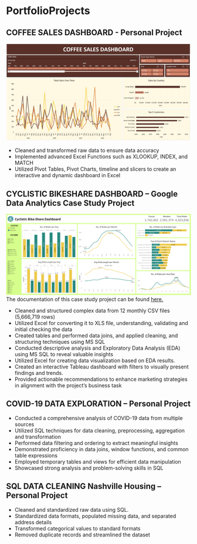 # PortfolioProjects
## COFFEE SALES DASHBOARD - Personal Project
![Coffee Sales Dashboard Image](https://github.com/jessevel/PortfolioProjects/blob/main/images/Coffee%20Sales%20Dashboard.JPG)
* Cleaned and transformed raw data to ensure data accuracy
* Implemented advanced Excel Functions such as XLOOKUP, INDEX, and MATCH
* Utilized Pivot Tables, Pivot Charts, timeline and slicers to create an interactive and dynamic dashboard in Excel

## CYCLISTIC BIKESHARE DASHBOARD – Google Data Analytics Case Study Project
![Cylistic Bikeshare Dashboard Image](https://github.com/jessevel/PortfolioProjects/blob/main/images/Bike-Share%20Dashboard.png)
The documentation of this case study project can be found [here.](https://github.com/jessevel/Cyclistic-Bike-Share-Case-Study)
* Cleaned and structured complex data from 12 monthly CSV files (5,666,719 rows)
* Utilized Excel for converting it to XLS file, understanding, validating and initial checking the data
* Created tables and performed data joins, and applied cleaning, and structuring techniques using MS SQL
* Conducted descriptive analysis and Exploratory Data Analysis (EDA) using MS SQL to reveal valuable insights
* Utilized Excel for creating data visualization based on EDA results.
* Created an interactive Tableau dashboard with filters to visually present findings and trends.
* Provided actionable recommendations to enhance marketing strategies in alignment with the project’s business task
## COVID-19 DATA EXPLORATION – Personal Project
* Conducted a comprehensive analysis of COVID-19 data from multiple sources
* Utilized SQL techniques for data cleaning, preprocessing, aggregation and transformation
* Performed data filtering and ordering to extract meaningful insights
* Demonstrated proficiency in data joins, window functions, and common table expressions
* Employed temporary tables and views for efficient data manipulation
* Showcased strong analysis and problem-solving skills in SQL
## SQL DATA CLEANING Nashville Housing – Personal Project
* Cleaned and standardized raw data using SQL.
* Standardized data formats, populated missing data, and separated address details
* Transformed categorical values to standard formats
* Removed duplicate records and streamlined the dataset
